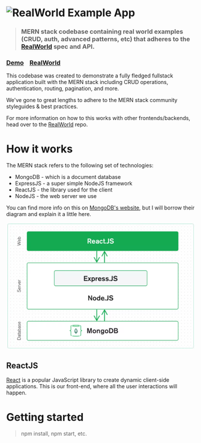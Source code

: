 # ![RealWorld Example App](logo.png)

> ### MERN stack codebase containing real world examples (CRUD, auth, advanced patterns, etc) that adheres to the [RealWorld](https://github.com/gothinkster/realworld) spec and API.

### [Demo](https://demo.realworld.io/)&nbsp;&nbsp;&nbsp;&nbsp;[RealWorld](https://github.com/gothinkster/realworld)

This codebase was created to demonstrate a fully fledged fullstack application built with the MERN stack including CRUD operations, authentication, routing, pagination, and more.

We've gone to great lengths to adhere to the MERN stack community styleguides & best practices.

For more information on how to this works with other frontends/backends, head over to the [RealWorld](https://github.com/gothinkster/realworld) repo.

# How it works

The MERN stack refers to the following set of technologies:

- MongoDB - which is a document database
- ExpressJS - a super simple NodeJS framework
- ReactJS - the library used for the client
- NodeJS - the web server we use

You can find more info on this on [MongoDB's website](https://www.mongodb.com/mern-stack), but I will borrow their diagram and explain it a little here.

![Mern Stack Diagram](mern-stack.png)

## ReactJS

[React](https://reactjs.org/) is a popular JavaScript library to create dynamic client-side applications. This is our front-end, where all the user interactions will happen.

# Getting started

> npm install, npm start, etc.
